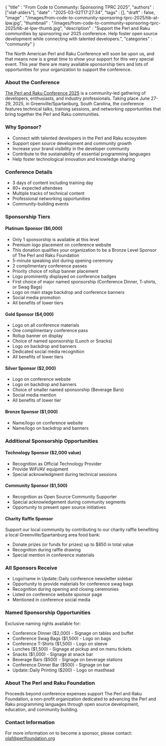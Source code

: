 
  {
    "title"       : "From Code to Community: Sponsoring TPRC 2025",
    "authors"     : ["olaf-alders"],
    "date"        : "2025-03-02T17:27:34",
    "tags"        : [],
    "draft"       : false,
    "image"       : "/images/from-code-to-community-sponsoring-tprc-2025/tib-at-lpw.jpg",
    "thumbnail"   : "/images/from-code-to-community-sponsoring-tprc-2025/tib-at-lpw-thumb.jpg",
    "description" : "Support the Perl and Raku communities by sponsoring our 2025 conference. Help foster open source development while connecting with talented developers.",
    "categories"  : "community"
  }

The North American Perl and Raku Conference will soon be upon us, and that
means now is a great time to show your support for this very special event.
This year there are many available sponsorship tiers and lots of opportunities
for your organization to support the conference.

### About the Conference

[The Perl and Raku Conference
2025](http://localhost:1313/article/get-ready-for-the-2025-perl-and-raku-conference/)
is a community-led gathering of developers, enthusiasts, and industry
professionals. Taking place June 27-29, 2025, in Greenville/Spartanburg, South
Carolina, the conference features technical talks, training sessions, and
networking opportunities that bring together the Perl and Raku communities.

### Why Sponsor?

- Connect with talented developers in the Perl and Raku ecosystem
- Support open source development and community growth
- Increase your brand visibility in the developer community
- Contribute to the sustainability of essential programming languages
- Help foster technological innovation and knowledge sharing

### Conference Details

- 3 days of content including training day
- 80+ expected attendees
- Multiple tracks of technical content
- Professional networking opportunities
- Community-building events

### Sponsorship Tiers

#### Platinum Sponsor ($6,000)

- Only 1 sponsorship is available at this level
- Premium logo placement on conference website
- This donation qualifies your organization to be a Bronze Level Sponsor of The
  Perl and Raku Foundation
- 5-minute speaking slot during opening ceremony
- 2 complimentary conference passes
- Priority choice of rollup banner placement
- Logo prominently displayed on conference badges
- First choice of major named sponsorship (Conference Dinner, T-shirts, or Swag Bags)
- Logo on main stage backdrop and conference banners
- Social media promotion
- All benefits of lower tiers

#### Gold Sponsor ($4,000)

- Logo on all conference materials
- One complimentary conference pass
- Rollup banner on display
- Choice of named sponsorship (Lunch or Snacks)
- Logo on backdrop and banners
- Dedicated social media recognition
- All benefits of lower tiers

#### Silver Sponsor ($2,000)

- Logo on conference website
- Logo on backdrop and banners
- Choice of smaller named sponsorship (Beverage Bars)
- Social media mention
- All benefits of lower tier

#### Bronze Sponsor ($1,000)

- Name/logo on conference website
- Name/logo on backdrop and banners

### Additional Sponsorship Opportunities

#### Technology Sponsor ($2,000 value)

- Recognition as Official Technology Provider
- Provide WiFi/AV equipment
- Special acknowledgment during technical sessions

#### Community Sponsor ($1,500)

- Recognition as Open Source Community Supporter
- Special acknowledgement during community segments
- Opportunity to present open source initiatives

#### Charity Raffle Sponsor

Support our local community by contributing to our charity raffle benefiting a
local Greenville/Spartanburg area food bank:

- Donate prizes (or funds for prizes) up to $850 in total value
- Recognition during raffle drawing
- Special mention in conference materials

### All Sponsors Receive

- Logo/name in Update::Daily conference newsletter sidebar
- Opportunity to provide materials for conference swag bags
- Recognition during opening and closing ceremonies
- Listed on conference website sponsor page
- Mentioned in conference social media

### Named Sponsorship Opportunities

Exclusive naming rights available for:

- Conference Dinner ($2,000) - Signage on tables and buffet
- Conference Swag Bags ($1,500) - Logo on bags
- Conference T-Shirts ($1,500) - Logo on sleeve
- Lunches ($1,500) - Signage at pickup and on menu tickets
- Snacks ($1,000) - Signage at snack bar
- Beverage Bars ($500) - Signage on beverage stations
- Conference Dinner Bar ($500) - Signage on bar
- Update::Daily Printing ($200) - Logo on masthead

### About The Perl and Raku Foundation

Proceeds beyond conference expenses support The Perl and Raku Foundation, a
non-profit organization dedicated to advancing the Perl and Raku programming
languages through open source development, education, and community building.

### Contact Information

For more information on to become a sponsor, please contact:
<olaf@perlfoundation.org>
